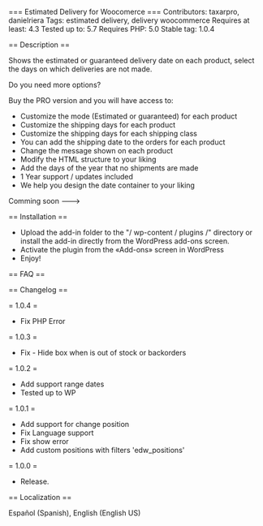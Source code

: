 === Estimated Delivery for Woocomerce ===
Contributors: taxarpro, danielriera
Tags: estimated delivery, delivery woocommerce
Requires at least: 4.3
Tested up to: 5.7
Requires PHP: 5.0
Stable tag: 1.0.4
 
== Description ==

Shows the estimated or guaranteed delivery date on each product, select the days on which deliveries are not made.

Do you need more options?

Buy the PRO version and you will have access to:

* Customize the mode (Estimated or guaranteed) for each product
* Customize the shipping days for each product
* Customize the shipping days for each shipping class
* You can add the shipping date to the orders for each product
* Change the message shown on each product
* Modify the HTML structure to your liking
* Add the days of the year that no shipments are made
* 1 Year support / updates included
* We help you design the date container to your liking

Comming soon --->

== Installation ==

* Upload the add-in folder to the "/ wp-content / plugins /" directory or install the add-in directly from the WordPress add-ons screen.
* Activate the plugin from the «Add-ons» screen in WordPress
* Enjoy!
 
== FAQ ==


 
== Changelog ==

= 1.0.4 =
* Fix PHP Error

= 1.0.3 =
* Fix - Hide box when is out of stock or backorders

= 1.0.2 =
* Add support range dates
* Tested up to WP

= 1.0.1 =
* Add support for change position
* Fix Language support
* Fix show error
* Add custom positions with filters 'edw_positions'

= 1.0.0 =
* Release.

== Localization ==

Español (Spanish), English (English US)
